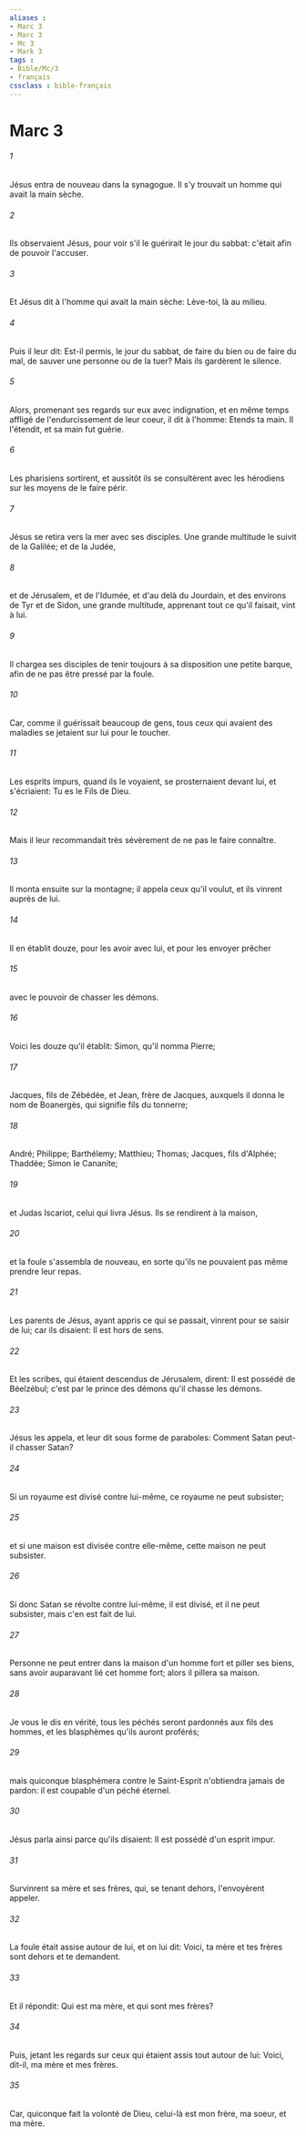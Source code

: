 ```yaml
---
aliases : 
- Marc 3
- Marc 3
- Mc 3
- Mark 3
tags : 
- Bible/Mc/3
- français
cssclass : bible-français
---
```


# Marc 3

###### 1
Jésus entra de nouveau dans la synagogue. Il s'y trouvait un homme qui avait la main sèche.
###### 2
Ils observaient Jésus, pour voir s'il le guérirait le jour du sabbat: c'était afin de pouvoir l'accuser.
###### 3
Et Jésus dit à l'homme qui avait la main sèche: Lève-toi, là au milieu.
###### 4
Puis il leur dit: Est-il permis, le jour du sabbat, de faire du bien ou de faire du mal, de sauver une personne ou de la tuer? Mais ils gardèrent le silence.
###### 5
Alors, promenant ses regards sur eux avec indignation, et en même temps affligé de l'endurcissement de leur coeur, il dit à l'homme: Etends ta main. Il l'étendit, et sa main fut guérie.
###### 6
Les pharisiens sortirent, et aussitôt ils se consultèrent avec les hérodiens sur les moyens de le faire périr.
###### 7
Jésus se retira vers la mer avec ses disciples. Une grande multitude le suivit de la Galilée; et de la Judée,
###### 8
et de Jérusalem, et de l'Idumée, et d'au delà du Jourdain, et des environs de Tyr et de Sidon, une grande multitude, apprenant tout ce qu'il faisait, vint à lui.
###### 9
Il chargea ses disciples de tenir toujours à sa disposition une petite barque, afin de ne pas être pressé par la foule.
###### 10
Car, comme il guérissait beaucoup de gens, tous ceux qui avaient des maladies se jetaient sur lui pour le toucher.
###### 11
Les esprits impurs, quand ils le voyaient, se prosternaient devant lui, et s'écriaient: Tu es le Fils de Dieu.
###### 12
Mais il leur recommandait très sévèrement de ne pas le faire connaître.
###### 13
Il monta ensuite sur la montagne; il appela ceux qu'il voulut, et ils vinrent auprès de lui.
###### 14
Il en établit douze, pour les avoir avec lui, et pour les envoyer prêcher
###### 15
avec le pouvoir de chasser les démons.
###### 16
Voici les douze qu'il établit: Simon, qu'il nomma Pierre;
###### 17
Jacques, fils de Zébédée, et Jean, frère de Jacques, auxquels il donna le nom de Boanergès, qui signifie fils du tonnerre;
###### 18
André; Philippe; Barthélemy; Matthieu; Thomas; Jacques, fils d'Alphée; Thaddée; Simon le Cananite;
###### 19
et Judas Iscariot, celui qui livra Jésus. Ils se rendirent à la maison,
###### 20
et la foule s'assembla de nouveau, en sorte qu'ils ne pouvaient pas même prendre leur repas.
###### 21
Les parents de Jésus, ayant appris ce qui se passait, vinrent pour se saisir de lui; car ils disaient: Il est hors de sens.
###### 22
Et les scribes, qui étaient descendus de Jérusalem, dirent: Il est possédé de Béelzébul; c'est par le prince des démons qu'il chasse les démons.
###### 23
Jésus les appela, et leur dit sous forme de paraboles: Comment Satan peut-il chasser Satan?
###### 24
Si un royaume est divisé contre lui-même, ce royaume ne peut subsister;
###### 25
et si une maison est divisée contre elle-même, cette maison ne peut subsister.
###### 26
Si donc Satan se révolte contre lui-même, il est divisé, et il ne peut subsister, mais c'en est fait de lui.
###### 27
Personne ne peut entrer dans la maison d'un homme fort et piller ses biens, sans avoir auparavant lié cet homme fort; alors il pillera sa maison.
###### 28
Je vous le dis en vérité, tous les péchés seront pardonnés aux fils des hommes, et les blasphèmes qu'ils auront proférés;
###### 29
mais quiconque blasphémera contre le Saint-Esprit n'obtiendra jamais de pardon: il est coupable d'un péché éternel.
###### 30
Jésus parla ainsi parce qu'ils disaient: Il est possédé d'un esprit impur.
###### 31
Survinrent sa mère et ses frères, qui, se tenant dehors, l'envoyèrent appeler.
###### 32
La foule était assise autour de lui, et on lui dit: Voici, ta mère et tes frères sont dehors et te demandent.
###### 33
Et il répondit: Qui est ma mère, et qui sont mes frères?
###### 34
Puis, jetant les regards sur ceux qui étaient assis tout autour de lui: Voici, dit-il, ma mère et mes frères.
###### 35
Car, quiconque fait la volonté de Dieu, celui-là est mon frère, ma soeur, et ma mère.
